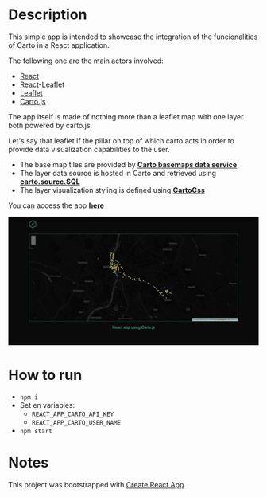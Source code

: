 # Description

This simple app is intended to showcase the integration of the funcionalities of Carto in a React application.

The following one are the main actors involved:
- [React](https://reactjs.org/)
- [React-Leaflet](https://react-leaflet.js.org/)
- [Leaflet](https://leafletjs.com/)
- [Carto.js](https://carto.com/developers/carto-js/)

The app itself is made of nothing more than a leaflet map with one layer both powered by carto.js. 

Let's say that leaflet if the pillar on top of which carto acts in order to provide data visualization capabilities to the user.
- The base map tiles are provided by __[Carto basemaps data service](https://carto.com/location-data-services/basemaps/)__
- The layer data source is hosted in Carto and retrieved using __[carto.source.SQL](https://carto.com/developers/carto-js/reference/#cartosourcesql)__
- The layer visualization styling is defined using __[CartoCss](https://carto.com/developers/styling/cartocss/)__

You can access the app __[here](https://MatteoDiPaolo.github.io/cartojs-react/)__

![README_1.png](https://github.com/MatteoDiPaolo/cartojs-react/raw/master/README_1.png)


# How to run

- `npm i`
- Set en variables:
    - `REACT_APP_CARTO_API_KEY`
    - `REACT_APP_CARTO_USER_NAME`
- `npm start`


# Notes

This project was bootstrapped with [Create React App](https://github.com/facebook/create-react-app).

